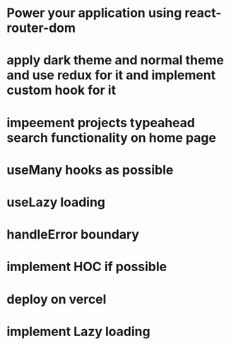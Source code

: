 # Power your application using react-router-dom
# apply dark theme and normal theme and use redux for it and implement custom hook for it
# impeement projects typeahead search functionality on home page
# useMany hooks as possible
# useLazy loading
# handleError boundary
# implement HOC if possible
# deploy on vercel
# implement Lazy loading